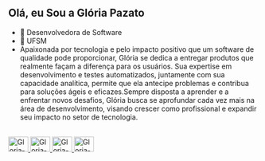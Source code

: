 ## Olá, eu Sou a Glória Pazato

- 🔭 Desenvolvedora de Software 
- 🔭 UFSM
- Apaixonada por tecnologia e pelo impacto positivo que um software de qualidade pode proporcionar, Glória se dedica a entregar produtos que realmente façam a diferença para os usuários. Sua expertise em desenvolvimento e testes automatizados, juntamente com sua capacidade analítica, permite que ela antecipe problemas e contribua para soluções ágeis e eficazes.Sempre disposta a aprender e a enfrentar novos desafios, Glória busca se aprofundar cada vez mais na área de desenvolvimento, visando crescer como profissional e expandir seu impacto no setor de tecnologia.

<div> 
  <a href="https://github.com/gloriapazato">
</div>
  
<div style= "display: inline_block"><br>
  <img algin="center" alt="Gloria-C" height ="30" width="40" src="https://cdn.jsdelivr.net/gh/devicons/devicon/icons/c/c-original.svg" />
    <img algin="center" alt="Gloria-Js" height ="30" width="40" src="https://cdn.jsdelivr.net/gh/devicons/devicon/icons/javascript/javascript-original.svg" />
  <img algin="center" alt="Gloria-Ts" height ="30" width="40" src="https://cdn.jsdelivr.net/gh/devicons/devicon/icons/typescript/typescript-original.svg" />
    <img  algin="center" alt="Gloria-Docker" height ="30" width="40" src="https://cdn.jsdelivr.net/gh/devicons/devicon/icons/docker/docker-original.svg" />
</div>
